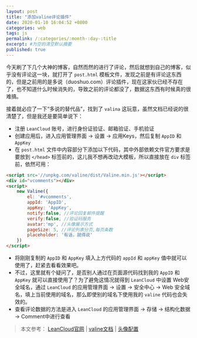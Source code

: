```yaml
---
layout: post
title: "添加valine评论插件"
date: 2020-01-10 16:04:52 +0800
categories: web
tags: js
permalink: /:categories/:month-:day-:title
excerpt: #为空的清空默认摘要
published: true
---
```


今天刷了下几个大神的博客，自然而然的进行了评论，然后就想到自己的博客，似乎没有评论这一块，就打开了 `post.html` 模板文件，发现之前是有评论这东西的，但是之前用的是多说（duoshuo.com）评论插件，现在这家伙已经不存在了，也不知道什么时候消失的，导致之前的评论都没了，数据这东西有时候真的很难搞。

接着就必应了一下“多说的替代品”，找到了 `valina` 这玩意，虽然文档已经说的很清楚了，但是我还是要简单说下：

* 注册 `LeanCloud` 账号，进行身份证验证、邮箱验证、手机验证
* 创建应用后，进入应用管理界面 -> 设置 -> 应用Keys，然后复制 `AppID` 和 `AppKey`
* 在 `post.html` 文件中内容部分下添加以下代码，其中外部依赖文件官方要求是要放到 `</head>` 标签前的，这儿我不想再改动大模板，所以直接放在 `div` 标签前，依然可用：

```html
<script src='//unpkg.com/valine/dist/Valine.min.js'></script>
<div id="vcomments"></div>
<script>
    new Valine({
        el: '#vcomments',
        appId: 'AppID',
        appKey: 'AppKey',
        notify:false, //评论回复邮件提醒
        verify:false, //验证码服务
        avatar:'mp', //头像展示方式
        pageSize: 5, //评论列表分页,每页条数
        placeholder: '有话，就得说'
    })
</script>
```
* 将刚刚复制的 `AppID` 和 `AppKey` 填入上方代码的 `appId` 和 `appKey` 值中就可以使用了，赶紧去看看效果吧。
* 不过，这里就有个疑问了，是否别人通过在页面源代码找到我的 `AppID` 和 `AppKey` 就可以直接使用了？为了避免这情况就得到 `LeanCloud` 中设置 Web安全域名，通过 `LeanCloud` 的应用管理界面 -> 设置 -> 安全中心 -> Web 安全域名，填上当前使用的域名，那么即使别的域名下使用我的 `valine` 代码也会失效的。
* 查看评论数据的方法是进入 `LeanCloud` 的应用管理界面 -> 存储 -> 结构化数据 -> Comment中进行查看

>本文参考：
[LeanCloud官网](https://leancloud.cn) | 
[valine文档](https://valine.js.org) | 
[头像配置](https://valine.js.org/avatar.html)